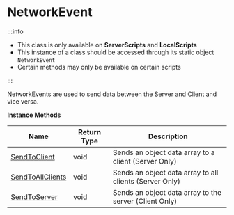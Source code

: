 # NetworkEvent

:::info

+ This class is only available on **ServerScripts** and **LocalScripts**
+ This instance of a class should be accessed through its static object `NetworkEvent`
+ Certain methods may only be available on certain scripts

:::

NetworkEvents are used to send data between the Server and Client and vice versa.

**Instance Methods**

Name | Return Type | Description
--- | --- | ---
[SendToClient](sendtoclient) | void | Sends an object data array to a client (Server Only)
[SendToAllClients](sendtoallclients) | void | Sends an object data array to all clients (Server Only)
[SendToServer](sendtoserver) | void | Sends an object data array to the server (Client Only)
